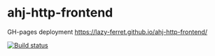 # ahj-http-frontend

GH-pages deployment https://lazy-ferret.github.io/ahj-http-frontend/


[![Build status](https://ci.appveyor.com/api/projects/status/6dcf8muluusp7bss/branch/master?svg=true)](https://ci.appveyor.com/project/Lazy-ferret/ahj-http-frontend/branch/master)
